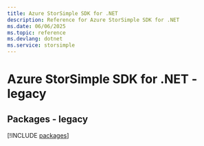 ```yaml
---
title: Azure StorSimple SDK for .NET
description: Reference for Azure StorSimple SDK for .NET
ms.date: 06/06/2025
ms.topic: reference
ms.devlang: dotnet
ms.service: storsimple
---
```

# Azure StorSimple SDK for .NET - legacy
## Packages - legacy
[!INCLUDE [packages](storsimple-index.md)]